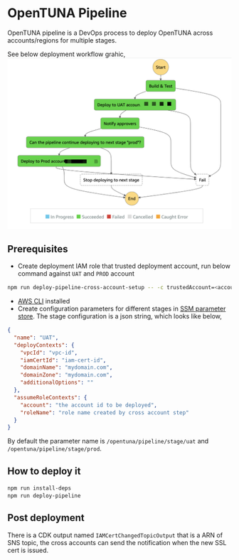 # OpenTUNA Pipeline

OpenTUNA pipeline is a DevOps process to deploy OpenTUNA across accounts/regions for multiple stages.

See below deployment workflow grahic,
![workflow](pipeline.png)

## Prerequisites
- Create deployment IAM role that trusted deployment account, run below command against `UAT` and `PROD` account
```sh
npm run deploy-pipeline-cross-account-setup -- -c trustedAccount=<account id running the pipeline>
```
- [AWS CLI](https://docs.aws.amazon.com/cli/latest/userguide/cli-chap-install.html) installed
- Create configuration parameters for different stages in [SSM parameter store](https://docs.aws.amazon.com/systems-manager/latest/userguide/systems-manager-parameter-store.html). The stage configuration is a json string, which looks like below,
```json
{
  "name": "UAT",
  "deployContexts": {
    "vpcId": "vpc-id",
    "iamCertId": "iam-cert-id",
    "domainName": "mydomain.com",
    "domainZone": "mydomain.com",
    "additionalOptions": ""
  },
  "assumeRoleContexts": {
    "account": "the account id to be deployed",
    "roleName": "role name created by cross account step"
  }
}
```
By default the parameter name is `/opentuna/pipeline/stage/uat` and `/opentuna/pipeline/stage/prod`.

## How to deploy it
```sh
npm run install-deps
npm run deploy-pipeline
```

## Post deployment
There is a CDK output named `IAMCertChangedTopicOutput` that is a ARN of SNS topic, the cross accounts can send the notification when the new SSL cert is issued.